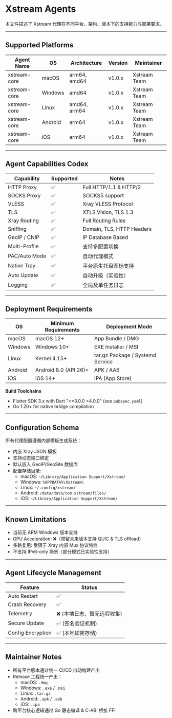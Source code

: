 # Xstream Agents

本文件描述了 Xstream 代理在不同平台、架构、版本下的支持能力与部署要求。

---

## Supported Platforms

| Agent Name  | OS           | Architecture | Version | Maintainer |
| ------------ | ------------ | ------------ | ------- | ---------- |
| xstream-core | macOS        | arm64, amd64 | v1.0.x  | Xstream Team |
| xstream-core | Windows      | amd64        | v1.0.x  | Xstream Team |
| xstream-core | Linux        | amd64, arm64 | v1.0.x  | Xstream Team |
| xstream-core | Android      | arm64        | v1.0.x  | Xstream Team |
| xstream-core | iOS          | arm64        | v1.0.x  | Xstream Team |

---

## Agent Capabilities Codex

| Capability   | Supported | Notes                            |
| ------------ | --------- | --------------------------------|
| HTTP Proxy   | ✅        | Full HTTP/1.1 & HTTP/2           |
| SOCKS Proxy  | ✅        | SOCKS5 support                   |
| VLESS        | ✅        | Xray VLESS Protocol              |
| TLS          | ✅        | XTLS Vision, TLS 1.3             |
| Xray Routing | ✅        | Full Routing Rules               |
| Sniffing     | ✅        | Domain, TLS, HTTP Headers        |
| GeoIP / CNIP | ✅        | IP Database Based                |
| Multi-Profile| ✅        | 支持多配置切换                    |
| PAC/Auto Mode| ✅        | 自动代理模式                     |
| Native Tray  | ✅        | 平台原生托盘图标支持             |
| Auto Update  | ✅        | 自动升级（实验性）               |
| Logging      | ✅        | 全局及单任务日志                 |

---

## Deployment Requirements

| OS      | Minimum Requirements                     | Deployment Mode                 |
| ------- | ---------------------------------------- | ------------------------------- |
| macOS   | macOS 12+                                | App Bundle / DMG                |
| Windows | Windows 10+                              | EXE Installer / MSI             |
| Linux   | Kernel 4.15+                             | tar.gz Package / Systemd Service|
| Android | Android 8.0 (API 26)+                    | APK / AAB                       |
| iOS     | iOS 14+                                  | IPA (App Store)                 |

**Build Toolchains**

- Flutter SDK 3.x with Dart ">=3.0.0 <4.0.0" (see `pubspec.yaml`)
- Go 1.20+ for native bridge compilation

---

## Configuration Schema

所有代理配置遵循内部模板生成系统：

- 内嵌 Xray JSON 模板
- 支持动态端口绑定
- 默认嵌入 GeoIP/GeoSite 数据库
- 配置存储目录:
  - macOS: `~/Library/Application Support/Xstream/`
  - Windows: `%APPDATA%\Xstream\`
  - Linux: `~/.config/xstream/`
  - Android: `/data/data/com.xstream/files/`
  - iOS: `~/Library/Application Support/Xstream/`

---

## Known Limitations

- 当前无 ARM Windows 版本支持
- GPU Acceleration: ❌（预留未来版本支持 QUIC & TLS offload）
- 多路复用: 受限于 Xray 内部 Mux 协议特性
- 不支持 IPv6-only 场景（部分模式已实验性支持）

---

## Agent Lifecycle Management

| Feature         | Status |
| --------------- | ------ |
| Auto Restart    | ✅     |
| Crash Recovery  | ✅     |
| Telemetry       | ❌ (本地日志，暂无远程收集) |
| Secure Update   | ✅ (签名验证机制) |
| Config Encryption| ✅ (本地加密存储) |

---

## Maintainer Notes

- 所有平台版本通过统一 CI/CD 自动构建产出
- Release 工程统一产出：
  - macOS: `.dmg`
  - Windows: `.exe` / `.msi`
  - Linux: `.tar.gz`
  - Android: `.apk` / `.aab`
  - iOS: `.ipa`
- 跨平台核心逻辑通过 Go 静态编译 & C-ABI 桥接 FFI

